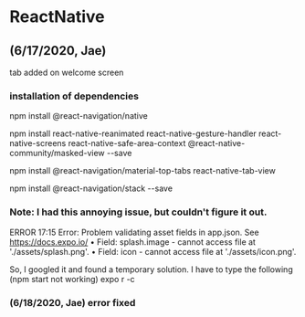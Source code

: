 # ReactNative

## (6/17/2020, Jae)
tab added on welcome screen

### installation of dependencies
npm install @react-navigation/native

npm install react-native-reanimated react-native-gesture-handler react-native-screens react-native-safe-area-context @react-native-community/masked-view --save

npm install @react-navigation/material-top-tabs react-native-tab-view

npm install @react-navigation/stack --save

### Note: I had this annoying issue, but couldn't figure it out.
ERROR
17:15
Error: Problem validating asset fields in app.json. See https://docs.expo.io/
 • Field: splash.image - cannot access file at './assets/splash.png'.
 • Field: icon - cannot access file at './assets/icon.png'.

So, I googled it and found a temporary solution.
I have to type the following (npm start not working)
expo r -c

### (6/18/2020, Jae) error fixed
